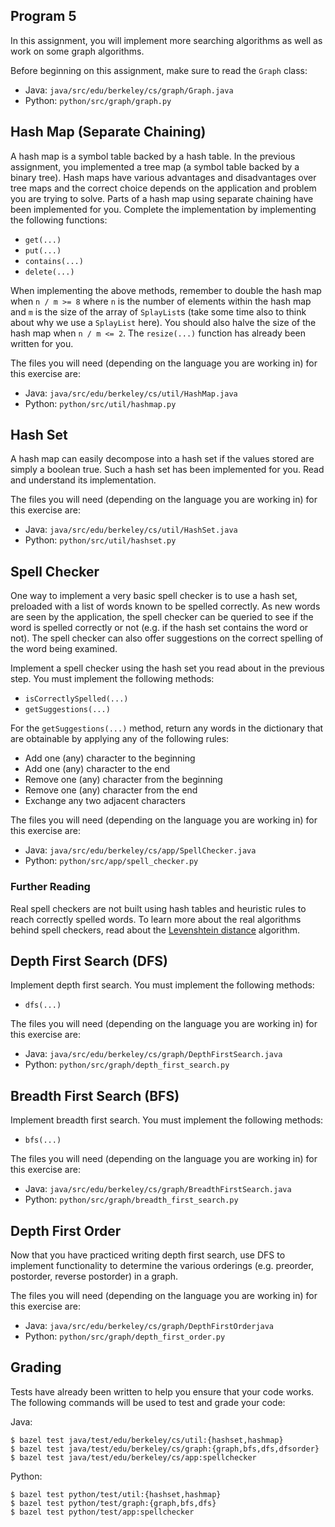 Program 5
---------
In this assignment, you will implement more searching algorithms as well as work on some graph
algorithms.

Before beginning on this assignment, make sure to read the `Graph` class:

- Java: `java/src/edu/berkeley/cs/graph/Graph.java`
- Python: `python/src/graph/graph.py`

Hash Map (Separate Chaining)
----------------------------
A hash map is a symbol table backed by a hash table. In the previous assignment, you implemented a
tree map (a symbol table backed by a binary tree). Hash maps have various advantages and
disadvantages over tree maps and the correct choice depends on the application and problem you
are trying to solve. Parts of a hash map using separate chaining have been implemented for you.
Complete the implementation by implementing the following functions:

- `get(...)`
- `put(...)`
- `contains(...)`
- `delete(...)`

When implementing the above methods, remember to double the hash map when `n / m >= 8` where `n` is
the number of elements within the hash map and `m` is the size of the array of `SplayList`s (take
some time also to think about why we use a `SplayList` here). You should also halve the size of the
hash map when `n / m <= 2`. The `resize(...)` function has already been written for you.

The files you will need (depending on the language you are working in) for this exercise are:

- Java: `java/src/edu/berkeley/cs/util/HashMap.java`
- Python: `python/src/util/hashmap.py`

Hash Set
--------
A hash map can easily decompose into a hash set if the values stored are simply a boolean true. Such
a hash set has been implemented for you. Read and understand its implementation.

The files you will need (depending on the language you are working in) for this exercise are:

- Java: `java/src/edu/berkeley/cs/util/HashSet.java`
- Python: `python/src/util/hashset.py`

Spell Checker
-------------
One way to implement a very basic spell checker is to use a hash set, preloaded with a list of words
known to be spelled correctly. As new words are seen by the application, the spell checker can be
queried to see if the word is spelled correctly or not (e.g. if the hash set contains the word or
not). The spell checker can also offer suggestions on the correct spelling of the word being
examined.

Implement a spell checker using the hash set you read about in the previous step. You must implement
the following methods:

- `isCorrectlySpelled(...)`
- `getSuggestions(...)`

For the `getSuggestions(...)` method, return any words in the dictionary that are obtainable by
applying any of the following rules:

- Add one (any) character to the beginning
- Add one (any) character to the end
- Remove one (any) character from the beginning
- Remove one (any) character from the end
- Exchange any two adjacent characters

The files you will need (depending on the language you are working in) for this exercise are:

- Java: `java/src/edu/berkeley/cs/app/SpellChecker.java`
- Python: `python/src/app/spell_checker.py`

### Further Reading
Real spell checkers are not built using hash tables and heuristic rules to reach correctly spelled
words. To learn more about the real algorithms behind spell checkers, read about the [Levenshtein
distance](https://en.wikipedia.org/wiki/Levenshtein_distance) algorithm.

Depth First Search (DFS)
------------------------
Implement depth first search. You must implement the following methods:

- `dfs(...)`

The files you will need (depending on the language you are working in) for this exercise are:

- Java: `java/src/edu/berkeley/cs/graph/DepthFirstSearch.java`
- Python: `python/src/graph/depth_first_search.py`

Breadth First Search (BFS)
--------------------------
Implement breadth first search. You must implement the following methods:

- `bfs(...)`

The files you will need (depending on the language you are working in) for this exercise are:

- Java: `java/src/edu/berkeley/cs/graph/BreadthFirstSearch.java`
- Python: `python/src/graph/breadth_first_search.py`

Depth First Order
-----------------
Now that you have practiced writing depth first search, use DFS to implement functionality to
determine the various orderings (e.g. preorder, postorder, reverse postorder) in a graph.

The files you will need (depending on the language you are working in) for this exercise are:

- Java: `java/src/edu/berkeley/cs/graph/DepthFirstOrderjava`
- Python: `python/src/graph/depth_first_order.py`

Grading
-------
Tests have already been written to help you ensure that your code works. The following commands will
be used to test and grade your code:

Java:

    $ bazel test java/test/edu/berkeley/cs/util:{hashset,hashmap}
    $ bazel test java/test/edu/berkeley/cs/graph:{graph,bfs,dfs,dfsorder}
    $ bazel test java/test/edu/berkeley/cs/app:spellchecker

Python:

    $ bazel test python/test/util:{hashset,hashmap}
    $ bazel test python/test/graph:{graph,bfs,dfs}
    $ bazel test python/test/app:spellchecker
